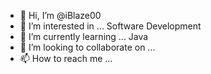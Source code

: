 - 👋 Hi, I’m @iBlaze00
- 👀 I’m interested in ... Software Development
- 🌱 I’m currently learning ... Java
- 💞️ I’m looking to collaborate on ...
- 📫 How to reach me ... 

<!---
iBlaze00/iBlaze00 is a ✨ special ✨ repository because its `README.md` (this file) appears on your GitHub profile.
You can click the Preview link to take a look at your changes.
--->
